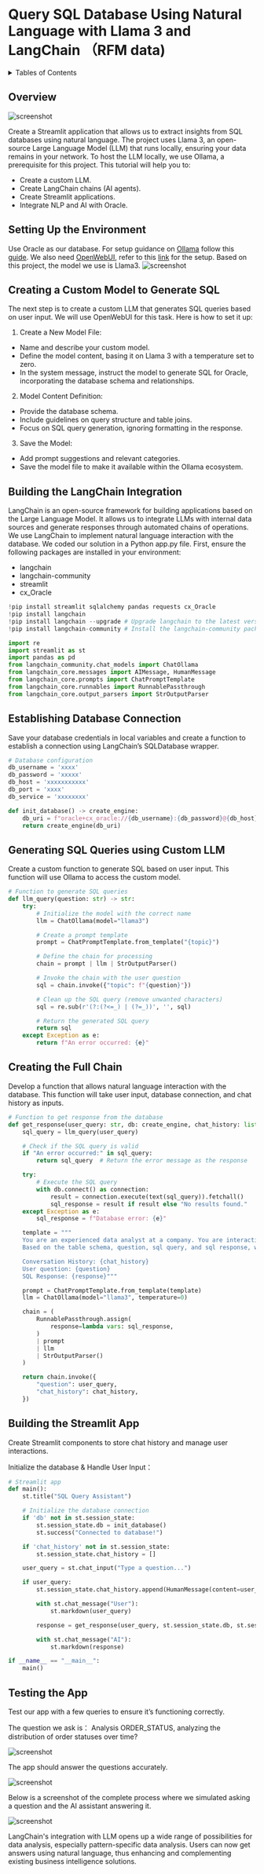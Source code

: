 # Query SQL Database Using Natural Language with Llama 3 and LangChain （RFM data)
<details>
  <summary>Tables of Contents</summary>


  1. Overview
  2. Setting Up the Environment
  3. Creating a Custom Model to Generate SQL
  4. Building the LangChain Integration
  5. Establishing Database Connection
  6. Generating SQL Queries using Custom LLM
  7. Creating the Full Chain
  8. Building the Streamlight App
  9. Testing the App

</details>

## Overview
![screenshot](https://github.com/danxian190301/Llama3/blob/main/1_QreqBevJQX7M4G9hsv1oeA.webp)

Create a Streamlit application that allows us to extract insights from SQL databases using natural language. The project uses Llama 3, an open-source Large Language Model (LLM) that runs locally, ensuring your data remains in your network. To host the LLM locally, we use Ollama, a prerequisite for this project. This tutorial will help you to:
- Create a custom LLM.
- Create LangChain chains (AI agents).
- Create Streamlit applications.
- Integrate NLP and AI with Oracle.

## Setting Up the Environment
Use Oracle as our database. For setup guidance on [Ollama](https://www.youtube.com/watch?v=CE9umy2NlhE) follow this [guide](https://www.youtube.com/watch?v=CE9umy2NlhE). We also need [OpenWebUI](https://www.youtube.com/watch?v=YUYZd71hg3w), refer to this [link](https://www.youtube.com/watch?v=YUYZd71hg3w) for the setup.
Based on this project, the model we use is Llama3.
![screenshot](https://github.com/danxian190301/Llama3/blob/main/%E5%BE%AE%E4%BF%A1%E5%9B%BE%E7%89%87_20240805132008.png)

## Creating a Custom Model to Generate SQL
The next step is to create a custom LLM that generates SQL queries based on user input. We will use OpenWebUI for this task. Here is how to set it up:

1. Create a New Model File:
- Name and describe your custom model.
- Define the model content, basing it on Llama 3 with a temperature set to zero.
- In the system message, instruct the model to generate SQL for Oracle, incorporating the database schema and relationships.
2. Model Content Definition:
- Provide the database schema.
- Include guidelines on query structure and table joins.
- Focus on SQL query generation, ignoring formatting in the response.
3. Save the Model:
- Add prompt suggestions and relevant categories.
- Save the model file to make it available within the Ollama ecosystem.

## Building the LangChain Integration
LangChain is an open-source framework for building applications based on the Large Language Model. It allows us to integrate LLMs with internal data sources and generate responses through automated chains of operations. We use LangChain to implement natural language interaction with the database. We coded our solution in a Python app.py file.
First, ensure the following packages are installed in your environment:
- langchain
- langchain-community
- streamlit
- cx_Oracle
```python
!pip install streamlit sqlalchemy pandas requests cx_Oracle
!pip install langchain
!pip install langchain --upgrade # Upgrade langchain to the latest version
!pip install langchain-community # Install the langchain-community package
```
```python
import re
import streamlit as st
import pandas as pd
from langchain_community.chat_models import ChatOllama
from langchain_core.messages import AIMessage, HumanMessage
from langchain_core.prompts import ChatPromptTemplate
from langchain_core.runnables import RunnablePassthrough
from langchain_core.output_parsers import StrOutputParser
```

## Establishing Database Connection
Save your database credentials in local variables and create a function to establish a connection using LangChain’s SQLDatabase wrapper.
```python
# Database configuration
db_username = 'xxxx'
db_password = 'xxxxx'
db_host = 'xxxxxxxxxxx'
db_port = 'xxxx'
db_service = 'xxxxxxxx'

def init_database() -> create_engine:
    db_uri = f"oracle+cx_oracle://{db_username}:{db_password}@{db_host}:{db_port}/{db_service}"
    return create_engine(db_uri)
```
## Generating SQL Queries using Custom LLM
Create a custom function to generate SQL based on user input. This function will use Ollama to access the custom model.
```python
# Function to generate SQL queries
def llm_query(question: str) -> str:
    try:
        # Initialize the model with the correct name
        llm = ChatOllama(model="llama3")

        # Create a prompt template
        prompt = ChatPromptTemplate.from_template("{topic}")

        # Define the chain for processing
        chain = prompt | llm | StrOutputParser()

        # Invoke the chain with the user question
        sql = chain.invoke({"topic": f"{question}"})

        # Clean up the SQL query (remove unwanted characters)
        sql = re.sub(r'(?:(?<=_) | (?=_))', '', sql)

        # Return the generated SQL query
        return sql
    except Exception as e:
        return f"An error occurred: {e}"
```

## Creating the Full Chain
Develop a function that allows natural language interaction with the database. This function will take user input, database connection, and chat history as inputs.
```python
# Function to get response from the database
def get_response(user_query: str, db: create_engine, chat_history: list) -> str:
    sql_query = llm_query(user_query)

    # Check if the SQL query is valid
    if "An error occurred:" in sql_query:
        return sql_query  # Return the error message as the response

    try:
        # Execute the SQL query
        with db.connect() as connection:
            result = connection.execute(text(sql_query)).fetchall()
            sql_response = result if result else "No results found."
    except Exception as e:
        sql_response = f"Database error: {e}"

    template = """
    You are an experienced data analyst at a company. You are interacting with a user who is asking you questions about the company's database.
    Based on the table schema, question, sql query, and sql response, write a natural language response.

    Conversation History: {chat_history}
    User question: {question}
    SQL Response: {response}"""

    prompt = ChatPromptTemplate.from_template(template)
    llm = ChatOllama(model="llama3", temperature=0)

    chain = (
        RunnablePassthrough.assign(
            response=lambda vars: sql_response,
        )
        | prompt
        | llm
        | StrOutputParser()
    )

    return chain.invoke({
        "question": user_query,
        "chat_history": chat_history,
    })
```
## Building the Streamlit App
Create Streamlit components to store chat history and manage user interactions.

Initialize the database & Handle User Input：
```python
# Streamlit app
def main():
    st.title("SQL Query Assistant")

    # Initialize the database connection
    if 'db' not in st.session_state:
        st.session_state.db = init_database()
        st.success("Connected to database!")

    if 'chat_history' not in st.session_state:
        st.session_state.chat_history = []

    user_query = st.chat_input("Type a question...")

    if user_query:
        st.session_state.chat_history.append(HumanMessage(content=user_query))

        with st.chat_message("User"):
            st.markdown(user_query)

        response = get_response(user_query, st.session_state.db, st.session_state.chat_history)

        with st.chat_message("AI"):
            st.markdown(response)

if __name__ == "__main__":
    main()
```

## Testing the App
Test our app with a few queries to ensure it’s functioning correctly.

The question we ask is： Analysis ORDER_STATUS, analyzing the distribution of order statuses over time?

![screenshot](https://github.com/danxian190301/Llama3/blob/main/3.png)

The app should answer the questions accurately.

![screenshot](https://github.com/danxian190301/Llama3/blob/main/2.png)

Below is a screenshot of the complete process where we simulated asking a question and the AI assistant answering it.

![screenshot](https://github.com/danxian190301/Llama3/blob/main/4.png)

LangChain's integration with LLM opens up a wide range of possibilities for data analysis, especially pattern-specific data analysis. Users can now get answers using natural language, thus enhancing and complementing existing business intelligence solutions.



  
